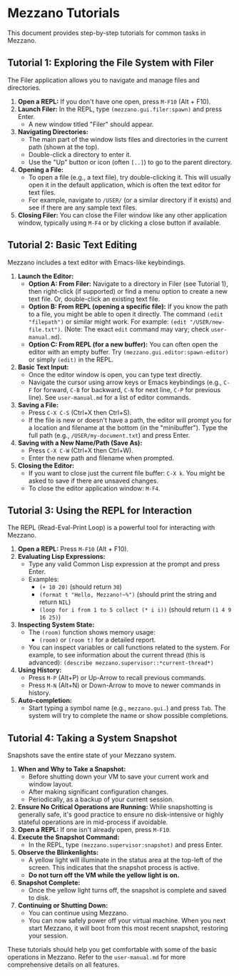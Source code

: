 # Mezzano Tutorials

This document provides step-by-step tutorials for common tasks in Mezzano.

## Tutorial 1: Exploring the File System with Filer

The Filer application allows you to navigate and manage files and directories.

1.  **Open a REPL:** If you don't have one open, press `M-F10` (Alt + F10).
2.  **Launch Filer:** In the REPL, type `(mezzano.gui.filer:spawn)` and press Enter.
    *   A new window titled "Filer" should appear.
3.  **Navigating Directories:**
    *   The main part of the window lists files and directories in the current path (shown at the top).
    *   Double-click a directory to enter it.
    *   Use the "Up" button or icon (often `[..]`) to go to the parent directory.
4.  **Opening a File:**
    *   To open a file (e.g., a text file), try double-clicking it. This will usually open it in the default application, which is often the text editor for text files.
    *   For example, navigate to `/USER/` (or a similar directory if it exists) and see if there are any sample text files.
5.  **Closing Filer:** You can close the Filer window like any other application window, typically using `M-F4` or by clicking a close button if available.

## Tutorial 2: Basic Text Editing

Mezzano includes a text editor with Emacs-like keybindings.

1.  **Launch the Editor:**
    *   **Option A: From Filer:** Navigate to a directory in Filer (see Tutorial 1), then right-click (if supported) or find a menu option to create a new text file. Or, double-click an existing text file.
    *   **Option B: From REPL (opening a specific file):** If you know the path to a file, you might be able to open it directly. The command `(edit "filepath")` or similar might work. For example: `(edit "/USER/new-file.txt")`. (Note: The exact `edit` command may vary; check `user-manual.md`).
    *   **Option C: From REPL (for a new buffer):** You can often open the editor with an empty buffer. Try `(mezzano.gui.editor:spawn-editor)` or simply `(edit)` in the REPL.
2.  **Basic Text Input:**
    *   Once the editor window is open, you can type text directly.
    *   Navigate the cursor using arrow keys or Emacs keybindings (e.g., `C-F` for forward, `C-B` for backward, `C-N` for next line, `C-P` for previous line). See `user-manual.md` for a list of editor commands.
3.  **Saving a File:**
    *   Press `C-X C-S` (Ctrl+X then Ctrl+S).
    *   If the file is new or doesn't have a path, the editor will prompt you for a location and filename at the bottom (in the "minibuffer"). Type the full path (e.g., `/USER/my-document.txt`) and press Enter.
4.  **Saving with a New Name/Path (Save As):**
    *   Press `C-X C-W` (Ctrl+X then Ctrl+W).
    *   Enter the new path and filename when prompted.
5.  **Closing the Editor:**
    *   If you want to close just the current file buffer: `C-X k`. You might be asked to save if there are unsaved changes.
    *   To close the editor application window: `M-F4`.

## Tutorial 3: Using the REPL for Interaction

The REPL (Read-Eval-Print Loop) is a powerful tool for interacting with Mezzano.

1.  **Open a REPL:** Press `M-F10` (Alt + F10).
2.  **Evaluating Lisp Expressions:**
    *   Type any valid Common Lisp expression at the prompt and press Enter.
    *   Examples:
        *   `(+ 10 20)` (should return `30`)
        *   `(format t "Hello, Mezzano!~%")` (should print the string and return `NIL`)
        *   `(loop for i from 1 to 5 collect (* i i))` (should return `(1 4 9 16 25)`)
3.  **Inspecting System State:**
    *   The `(room)` function shows memory usage:
        *   `(room)` or `(room t)` for a detailed report.
    *   You can inspect variables or call functions related to the system. For example, to see information about the current thread (this is advanced): `(describe mezzano.supervisor::*current-thread*)`
4.  **Using History:**
    *   Press `M-P` (Alt+P) or Up-Arrow to recall previous commands.
    *   Press `M-N` (Alt+N) or Down-Arrow to move to newer commands in history.
5.  **Auto-completion:**
    *   Start typing a symbol name (e.g., `mezzano.gui.`) and press `Tab`. The system will try to complete the name or show possible completions.

## Tutorial 4: Taking a System Snapshot

Snapshots save the entire state of your Mezzano system.

1.  **When and Why to Take a Snapshot:**
    *   Before shutting down your VM to save your current work and window layout.
    *   After making significant configuration changes.
    *   Periodically, as a backup of your current session.
2.  **Ensure No Critical Operations are Running:** While snapshotting is generally safe, it's good practice to ensure no disk-intensive or highly stateful operations are in mid-process if avoidable.
3.  **Open a REPL:** If one isn't already open, press `M-F10`.
4.  **Execute the Snapshot Command:**
    *   In the REPL, type `(mezzano.supervisor:snapshot)` and press Enter.
5.  **Observe the Blinkenlights:**
    *   A yellow light will illuminate in the status area at the top-left of the screen. This indicates that the snapshot process is active.
    *   **Do not turn off the VM while the yellow light is on.**
6.  **Snapshot Complete:**
    *   Once the yellow light turns off, the snapshot is complete and saved to disk.
7.  **Continuing or Shutting Down:**
    *   You can continue using Mezzano.
    *   You can now safely power off your virtual machine. When you next start Mezzano, it will boot from this most recent snapshot, restoring your session.

These tutorials should help you get comfortable with some of the basic operations in Mezzano. Refer to the `user-manual.md` for more comprehensive details on all features.
